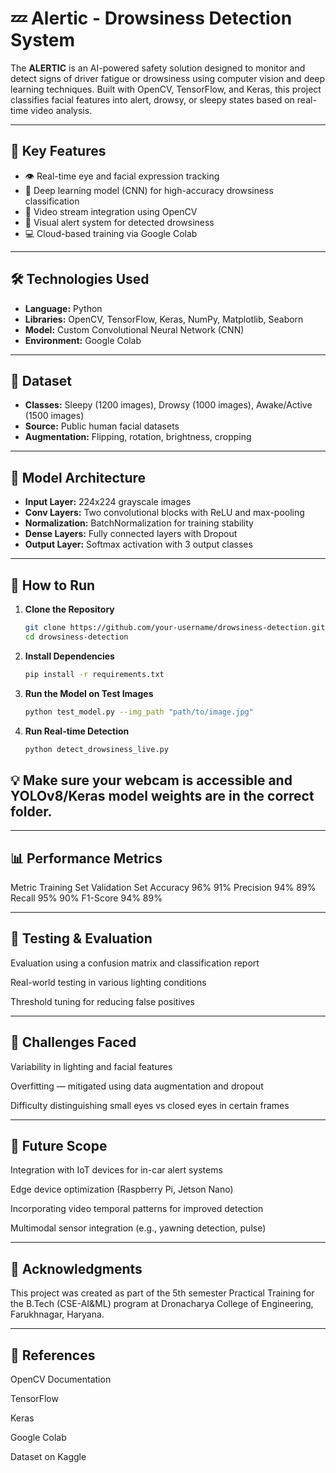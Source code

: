 # 💤 Alertic - Drowsiness Detection System

The **ALERTIC** is an AI-powered safety solution designed to monitor and detect signs of driver fatigue or drowsiness using computer vision and deep learning techniques. Built with OpenCV, TensorFlow, and Keras, this project classifies facial features into alert, drowsy, or sleepy states based on real-time video analysis.

---

## 📌 Key Features

- 👁️ Real-time eye and facial expression tracking
- 🤖 Deep learning model (CNN) for high-accuracy drowsiness classification
- 🎥 Video stream integration using OpenCV
- 🔔 Visual alert system for detected drowsiness
- 💻 Cloud-based training via Google Colab

---

## 🛠️ Technologies Used

- **Language:** Python
- **Libraries:** OpenCV, TensorFlow, Keras, NumPy, Matplotlib, Seaborn
- **Model:** Custom Convolutional Neural Network (CNN)
- **Environment:** Google Colab

---

## 🧠 Dataset

- **Classes:** Sleepy (1200 images), Drowsy (1000 images), Awake/Active (1500 images)
- **Source:** Public human facial datasets
- **Augmentation:** Flipping, rotation, brightness, cropping

---

## 🧱 Model Architecture

- **Input Layer:** 224x224 grayscale images
- **Conv Layers:** Two convolutional blocks with ReLU and max-pooling
- **Normalization:** BatchNormalization for training stability
- **Dense Layers:** Fully connected layers with Dropout
- **Output Layer:** Softmax activation with 3 output classes

---

## 🚀 How to Run

1. **Clone the Repository**
   ```bash
   git clone https://github.com/your-username/drowsiness-detection.git
   cd drowsiness-detection
2. **Install Dependencies**
   ```bash 
   pip install -r requirements.txt
3. **Run the Model on Test Images**
   ```bash
   python test_model.py --img_path "path/to/image.jpg"
4. **Run Real-time Detection**
   ```bash 
   python detect_drowsiness_live.py

## 💡 Make sure your webcam is accessible and YOLOv8/Keras model weights are in the correct folder.

---

## 📊 Performance Metrics
Metric	Training Set	Validation Set
Accuracy	96%	91%
Precision	94%	89%
Recall	95%	90%
F1-Score	94%	89%

---

## 🧪 Testing & Evaluation
Evaluation using a confusion matrix and classification report

Real-world testing in various lighting conditions

Threshold tuning for reducing false positives

---

## 🧩 Challenges Faced
Variability in lighting and facial features

Overfitting — mitigated using data augmentation and dropout

Difficulty distinguishing small eyes vs closed eyes in certain frames

---

## 🔮 Future Scope
Integration with IoT devices for in-car alert systems

Edge device optimization (Raspberry Pi, Jetson Nano)

Incorporating video temporal patterns for improved detection

Multimodal sensor integration (e.g., yawning detection, pulse)

---

## 🙌 Acknowledgments
This project was created as part of the 5th semester Practical Training for the B.Tech (CSE-AI&ML) program at Dronacharya College of Engineering, Farukhnagar, Haryana.

---

## 🔗 References
OpenCV Documentation

TensorFlow

Keras

Google Colab

Dataset on Kaggle
